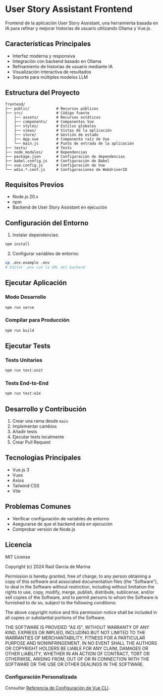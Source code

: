 # User Story Assistant Frontend

Frontend de la aplicación User Story Assistant, una herramienta basada en IA para refinar y mejorar historias de usuario utilizando Ollama y Vue.js.

## Características Principales

- Interfaz moderna y responsiva
- Integración con backend basado en Ollama
- Refinamiento de historias de usuario mediante IA
- Visualización interactiva de resultados
- Soporte para múltiples modelos LLM

## Estructura del Proyecto

```
frontend/
├── public/            # Recursos públicos
├── src/               # Código fuente
│   ├── assets/        # Recursos estáticos
│   ├── components/    # Componentes Vue
│   ├── styles/        # Estilos globales
│   ├── views/         # Vistas de la aplicación
│   ├── store/         # Gestión de estado
│   ├── App.vue        # Componente raíz de Vue
│   └── main.js        # Punto de entrada de la aplicación
├── tests/             # Tests
├── node_modules/      # Dependencias
├── package.json       # Configuración de dependencias
├── babel.config.js    # Configuración de Babel
├── vue.config.js      # Configuración de Vue
└── wdio.*.conf.js     # Configuraciones de WebdriverIO
```

## Requisitos Previos

- Node.js 20.x
- npm
- Backend de User Story Assistant en ejecución

## Configuración del Entorno

1. Instalar dependencias:
```bash
npm install
```

2. Configurar variables de entorno:
```bash
cp .env.example .env
# Editar .env con la URL del backend
```

## Ejecutar Aplicación

### Modo Desarrollo

```bash
npm run serve
```

### Compilar para Producción

```bash
npm run build
```

## Ejecutar Tests

### Tests Unitarios
```bash
npm run test:unit
```

### Tests End-to-End
```bash
npm run test:e2e
```

## Desarrollo y Contribución

1. Crear una rama desde `main`
2. Implementar cambios
3. Añadir tests
4. Ejecutar tests localmente
5. Crear Pull Request

## Tecnologías Principales

- Vue.js 3
- Vuex
- Axios
- Tailwind CSS
- Vite

## Problemas Comunes

- Verificar configuración de variables de entorno
- Asegurarse de que el backend está en ejecución
- Comprobar versión de Node.js

## Licencia

MIT License

Copyright (c) 2024 Raúl García de Marina

Permission is hereby granted, free of charge, to any person obtaining a copy
of this software and associated documentation files (the "Software"), to deal
in the Software without restriction, including without limitation the rights
to use, copy, modify, merge, publish, distribute, sublicense, and/or sell
copies of the Software, and to permit persons to whom the Software is
furnished to do so, subject to the following conditions:

The above copyright notice and this permission notice shall be included in all
copies or substantial portions of the Software.

THE SOFTWARE IS PROVIDED "AS IS", WITHOUT WARRANTY OF ANY KIND, EXPRESS OR
IMPLIED, INCLUDING BUT NOT LIMITED TO THE WARRANTIES OF MERCHANTABILITY,
FITNESS FOR A PARTICULAR PURPOSE AND NONINFRINGEMENT. IN NO EVENT SHALL THE
AUTHORS OR COPYRIGHT HOLDERS BE LIABLE FOR ANY CLAIM, DAMAGES OR OTHER
LIABILITY, WHETHER IN AN ACTION OF CONTRACT, TORT OR OTHERWISE, ARISING FROM,
OUT OF OR IN CONNECTION WITH THE SOFTWARE OR THE USE OR OTHER DEALINGS IN THE
SOFTWARE.

### Configuración Personalizada
Consultar [Referencia de Configuración de Vue CLI](https://cli.vuejs.org/config/).
